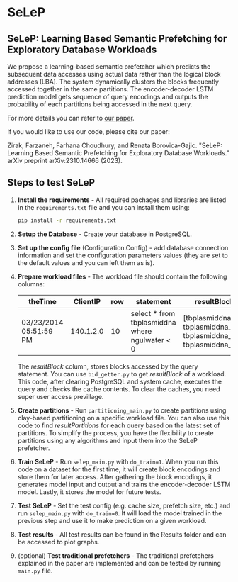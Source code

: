 # SeLeP

## SeLeP: Learning Based Semantic Prefetching for Exploratory Database Workloads

We propose a learning-based semantic prefetcher which predicts the subsequent data accesses using actual data rather than the logical block addresses (LBA). The system dynamically clusters the blocks frequently accessed together in the same partitions.  The encoder-decoder LSTM prediction model gets sequence of query encodings and outputs the probability of each partitions being accessed in the next query.

For more details you can refer to [our paper](https://arxiv.org/pdf/2310.14666).

If you would like to use our code, please cite our paper:

Zirak, Farzaneh, Farhana Choudhury, and Renata Borovica-Gajic. "SeLeP: Learning Based Semantic Prefetching for Exploratory Database Workloads." arXiv preprint arXiv:2310.14666 (2023).

##
## Steps to test SeLeP
1. **Install the requirements** - All required pachages and libraries are listed in the `requirements.txt` file and you can install them using:
    ```sh
    pip install -r requirements.txt
    ```
2. **Setup the Database** - Create your database in PostgreSQL.
2. **Set up the config file** (Configuration.Config) - add database connection information and set the configuration parameters values (they are set to the default values and you can left them as is).
3. **Prepare workload files** - The workload file should contain the following columns:

    | theTime | ClientIP | row | statement | resultBlock |
    | ------ | ------ | ------ | ------ | ------ | 
    03/23/2014 05:51:59 PM|140.1.2.0|10|select * from tbplasmiddna   where ngulwater < 0 |[tbplasmiddna_20, tbplasmiddna_18, tbplasmiddna_17, tbplasmiddna_19]
    
    The _resultBlock_ column, stores blocks accessed by the query statement. You can use `bid_getter.py` to get _resultBlock_ of a workload. This code, after clearing PostgreSQL and system cache, executes the query and checks the cache contents. To clear the caches, you need super user access previllage.


4. **Create partitions** - Run `partitioning_main.py` to create partitions using clay-based partitioning on a specific workload file. You can also use this code to find _resultPartitions_ for each query based on the latest set of partitions.
To simplify the process, you have the flexibility to create partitions using any algorithms and input them into the SeLeP prefetcher.
5. **Train SeLeP** - Run `selep_main.py` with `do_train=1`. When you run this code on a dataset for the first time, it will create block encodings and store them for later access. After gathering the block encodings, it generates model input and output and trains the encoder-decoder LSTM model. Lastly, it stores the model for future tests.
6. **Test SeLeP** - Set the test config (e.g. cache size, prefetch size, etc.) and run `selep_main.py` with `do_train=0`. It will load the model trained in the previous step and use it to make prediction on a given workload. 
7. **Test results** - All test results can be found in the Results folder and can be accessed to plot graphs.
8. (optional) **Test traditional prefetchers** - The traditional prefetchers explained in the paper are implemented and can be tested by running `main.py` file.

